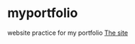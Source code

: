 # myportfolio
website practice for my portfolio
[The site](https://s487chen.github.io/myportfolio/)
